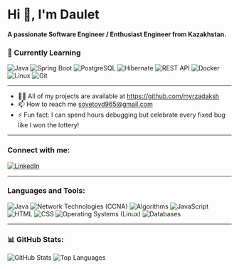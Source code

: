 # Hi 👋, I'm Daulet  
**A passionate Software Engineer / Enthusiast Engineer from Kazakhstan.**

### 🌱 Currently Learning

![Java](https://img.shields.io/badge/Java-%23ED8B00.svg?style=for-the-badge&logo=openjdk&logoColor=white)
![Spring Boot](https://img.shields.io/badge/Spring%20Boot-%236DB33F.svg?style=for-the-badge&logo=springboot&logoColor=white)
![PostgreSQL](https://img.shields.io/badge/PostgreSQL-%23336791.svg?style=for-the-badge&logo=postgresql&logoColor=white)
![Hibernate](https://img.shields.io/badge/Hibernate-%2300A97B.svg?style=for-the-badge&logo=hibernate&logoColor=white)
![REST API](https://img.shields.io/badge/REST%20API-%23FF9900.svg?style=for-the-badge&logo=swagger&logoColor=white)
![Docker](https://img.shields.io/badge/Docker-%232496ED.svg?style=for-the-badge&logo=docker&logoColor=white)
![Linux](https://img.shields.io/badge/Linux-%23FCC624.svg?style=for-the-badge&logo=linux&logoColor=black)
![Git](https://img.shields.io/badge/Git-%23F05033.svg?style=for-the-badge&logo=git&logoColor=white)


---
- 👨‍💻 All of my projects are available at https://github.com/myrzadaksh 
- 📫 How to reach me sovetovd965@gmail.com 
- ⚡ Fun fact: I can spend hours debugging but celebrate every fixed bug like I won the lottery!

---

### Connect with me:
[![LinkedIn](https://img.shields.io/badge/LinkedIn-%230077B5.svg?style=for-the-badge&logo=linkedin&logoColor=white)](https://www.linkedin.com/in/daulet-sovetov/)

---

### Languages and Tools:
![Java](https://img.shields.io/badge/Java-%23F7B600.svg?style=for-the-badge&logo=java&logoColor=white)
![Network Technologies (CCNA)](https://img.shields.io/badge/Network%20Technologies%20(CCNA)-%23000000.svg?style=for-the-badge&logo=cisco&logoColor=white)
![Algorithms](https://img.shields.io/badge/Algorithms-%23FF6347.svg?style=for-the-badge&logo=algorithm&logoColor=white)
![JavaScript](https://img.shields.io/badge/JavaScript-%23F7DF1E.svg?style=for-the-badge&logo=javascript&logoColor=black)
![HTML](https://img.shields.io/badge/HTML-%23E34F26.svg?style=for-the-badge&logo=html5&logoColor=white)
![CSS](https://img.shields.io/badge/CSS-%231572B6.svg?style=for-the-badge&logo=css3&logoColor=white)
![Operating Systems (Linux)](https://img.shields.io/badge/Linux-%23FCC624.svg?style=for-the-badge&logo=linux&logoColor=black)
![Databases](https://img.shields.io/badge/Databases-%23FF5722.svg?style=for-the-badge&logo=database&logoColor=white)

---

### 📊 GitHub Stats:
<p align="left">
  <img src="https://github-readme-stats.vercel.app/api?username=myrzadaksh&show_icons=true&theme=radical" alt="GitHub Stats" />
  <img src="https://github-readme-stats.vercel.app/api/top-langs/?username=myrzadaksh&layout=compact&theme=radical" alt="Top Languages" />
</p>


